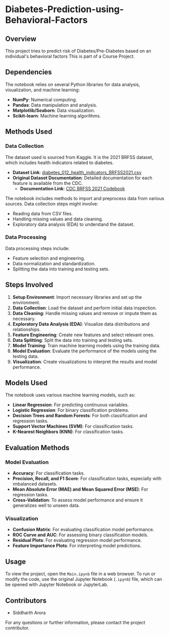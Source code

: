 # Diabetes-Prediction-using-Behavioral-Factors

## Overview

This project tries to predict risk of Diabetes/Pre-Diabetes based on an individual's behavioral factors
This is part of a Course Project.

## Dependencies

The notebook relies on several Python libraries for data analysis, visualization, and machine learning:

- **NumPy**: Numerical computing.
- **Pandas**: Data manipulation and analysis.
- **Matplotlib/Seaborn**: Data visualization.
- **Scikit-learn**: Machine learning algorithms.

## Methods Used

### Data Collection
The dataset used is sourced from Kaggle. It is the 2021 BRFSS dataset, which includes health indicators related to diabetes.

- **Dataset Link**: [diabetes_012_health_indicators_BRFSS2021.csv](https://www.kaggle.com/datasets/diabetes_012_health_indicators_BRFSS2021.csv)
- **Original Dataset Documentation**: Detailed documentation for each feature is available from the CDC.
  - **Documentation Link**: [CDC BRFSS 2021 Codebook](https://www.cdc.gov/brfss/annual_data/2021/pdf/codebook21_llcp-v2-508.pdf)

The notebook includes methods to import and preprocess data from various sources. Data collection steps might involve:

- Reading data from CSV files.
- Handling missing values and data cleaning.
- Exploratory data analysis (EDA) to understand the dataset.

### Data Processing

Data processing steps include:

- Feature selection and engineering.
- Data normalization and standardization.
- Splitting the data into training and testing sets.

## Steps Involved

1. **Setup Environment**: Import necessary libraries and set up the environment.
2. **Data Collection**: Load the dataset and perform initial data inspection.
3. **Data Cleaning**: Handle missing values and remove or impute them as necessary.
4. **Exploratory Data Analysis (EDA)**: Visualize data distributions and relationships.
5. **Feature Engineering**: Create new features and select relevant ones.
6. **Data Splitting**: Split the data into training and testing sets.
7. **Model Training**: Train machine learning models using the training data.
8. **Model Evaluation**: Evaluate the performance of the models using the testing data.
9. **Visualization**: Create visualizations to interpret the results and model performance.

## Models Used

The notebook uses various machine learning models, such as:

- **Linear Regression**: For predicting continuous variables.
- **Logistic Regression**: For binary classification problems.
- **Decision Trees and Random Forests**: For both classification and regression tasks.
- **Support Vector Machines (SVM)**: For classification tasks.
- **K-Nearest Neighbors (KNN)**: For classification tasks.

## Evaluation Methods

### Model Evaluation

- **Accuracy**: For classification tasks.
- **Precision, Recall, and F1 Score**: For classification tasks, especially with imbalanced datasets.
- **Mean Absolute Error (MAE) and Mean Squared Error (MSE)**: For regression tasks.
- **Cross-Validation**: To assess model performance and ensure it generalizes well to unseen data.

### Visualization

- **Confusion Matrix**: For evaluating classification model performance.
- **ROC Curve and AUC**: For assessing binary classification models.
- **Residual Plots**: For evaluating regression model performance.
- **Feature Importance Plots**: For interpreting model predictions.

## Usage

To view the project, open the `Main.ipynb` file in a web browser. To run or modify the code, use the original Jupyter Notebook (`.ipynb`) file, which can be opened with Jupyter Notebook or JupyterLab.

## Contributors

- Siddharth Arora

For any questions or further information, please contact the project contributor.

